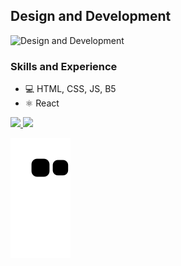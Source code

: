 ## Design and Development
![Design and Development](https://pbs.twimg.com/profile_banners/1321465125866475521/1665221568/1500x500)


### Skills and Experience
* 💻 HTML, CSS, JS, B5
* ⚛️ React

<div>
    <a href="https://github.com/ProgrammerYavuz">
    <img height="180em" src="https://github-readme-stats.vercel.app/api?username=ProgrammerYavuz&show_icons=true&theme=dark&include_all_commits=true&count_private=true"/>
    <img height="180em" src="https://github-readme-stats.vercel.app/api/top-langs/?username=ProgrammerYavuz&layout=compact&langs_count=16&theme=dark"/>
</div>
    
![Snake animation](https://github.com/ProgrammerYavuz/ProgrammerYavuz/blob/output/github-contribution-grid-snake.svg)

